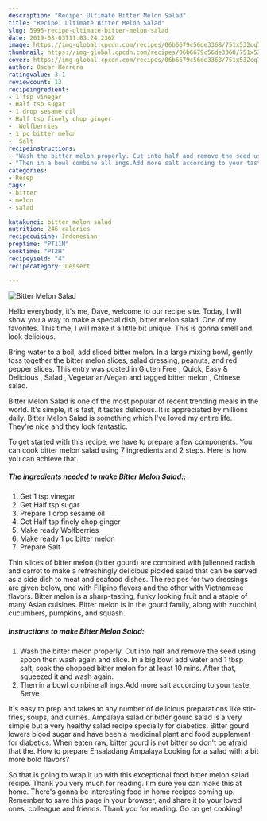 ```yaml
---
description: "Recipe: Ultimate Bitter Melon Salad"
title: "Recipe: Ultimate Bitter Melon Salad"
slug: 5995-recipe-ultimate-bitter-melon-salad
date: 2019-08-03T11:03:24.236Z
image: https://img-global.cpcdn.com/recipes/06b6679c56de3368/751x532cq70/bitter-melon-salad-recipe-main-photo.jpg
thumbnail: https://img-global.cpcdn.com/recipes/06b6679c56de3368/751x532cq70/bitter-melon-salad-recipe-main-photo.jpg
cover: https://img-global.cpcdn.com/recipes/06b6679c56de3368/751x532cq70/bitter-melon-salad-recipe-main-photo.jpg
author: Oscar Herrera
ratingvalue: 3.1
reviewcount: 13
recipeingredient:
- 1 tsp vinegar
- Half tsp sugar
- 1 drop sesame oil
- Half tsp finely chop ginger
-  Wolfberries
- 1 pc bitter melon
-  Salt
recipeinstructions:
- "Wash the bitter melon properly. Cut into half and remove the seed using spoon then wash again and slice. In a big bowl add water and 1 tbsp salt, soak the chopped bitter melon for at least 10 mins. After that, squeezed it and wash again."
- "Then in a bowl combine all ings.Add more salt according to your taste. Serve"
categories:
- Resep
tags:
- bitter
- melon
- salad

katakunci: bitter melon salad
nutrition: 246 calories
recipecuisine: Indonesian
preptime: "PT11M"
cooktime: "PT2H"
recipeyield: "4"
recipecategory: Dessert

---
```



![Bitter Melon Salad](https://img-global.cpcdn.com/recipes/06b6679c56de3368/751x532cq70/bitter-melon-salad-recipe-main-photo.jpg)

Hello everybody, it's me, Dave, welcome to our recipe site. Today, I will show you a way to make a special dish, bitter melon salad. One of my favorites. This time, I will make it a little bit unique. This is gonna smell and look delicious.

Bring water to a boil, add sliced bitter melon. In a large mixing bowl, gently toss together the bitter melon slices, salad dressing, peanuts, and red pepper slices. This entry was posted in Gluten Free , Quick, Easy &amp; Delicious , Salad , Vegetarian/Vegan and tagged bitter melon , Chinese salad.

Bitter Melon Salad is one of the most popular of recent trending meals in the world. It's simple, it is fast, it tastes delicious. It is appreciated by millions daily. Bitter Melon Salad is something which I've loved my entire life. They're nice and they look fantastic.


To get started with this recipe, we have to prepare a few components. You can cook bitter melon salad using 7 ingredients and 2 steps. Here is how you can achieve that.

##### The ingredients needed to make Bitter Melon Salad::

1. Get 1 tsp vinegar
1. Get Half tsp sugar
1. Prepare 1 drop sesame oil
1. Get Half tsp finely chop ginger
1. Make ready  Wolfberries
1. Make ready 1 pc bitter melon
1. Prepare  Salt


Thin slices of bitter melon (bitter gourd) are combined with julienned radish and carrot to make a refreshingly delicious pickled salad that can be served as a side dish to meat and seafood dishes. The recipes for two dressings are given below, one with Filipino flavors and the other with Vietnamese flavors. Bitter melon is a sharp-tasting, funky looking fruit and a staple of many Asian cuisines. Bitter melon is in the gourd family, along with zucchini, cucumbers, pumpkins, and squash. 

##### Instructions to make Bitter Melon Salad:

1. Wash the bitter melon properly. Cut into half and remove the seed using spoon then wash again and slice. In a big bowl add water and 1 tbsp salt, soak the chopped bitter melon for at least 10 mins. After that, squeezed it and wash again.
1. Then in a bowl combine all ings.Add more salt according to your taste. Serve


It&#39;s easy to prep and takes to any number of delicious preparations like stir-fries, soups, and curries. Ampalaya salad or bitter gourd salad is a very simple but a very healthy salad recipe specially for diabetics. Bitter gourd lowers blood sugar and have been a medicinal plant and food supplement for diabetics. When eaten raw, bitter gourd is not bitter so don&#39;t be afraid that the. How to prepare Ensaladang Ampalaya Looking for a salad with a bit more bold flavors? 

So that is going to wrap it up with this exceptional food bitter melon salad recipe. Thank you very much for reading. I'm sure you can make this at home. There's gonna be interesting food in home recipes coming up. Remember to save this page in your browser, and share it to your loved ones, colleague and friends. Thank you for reading. Go on get cooking!
